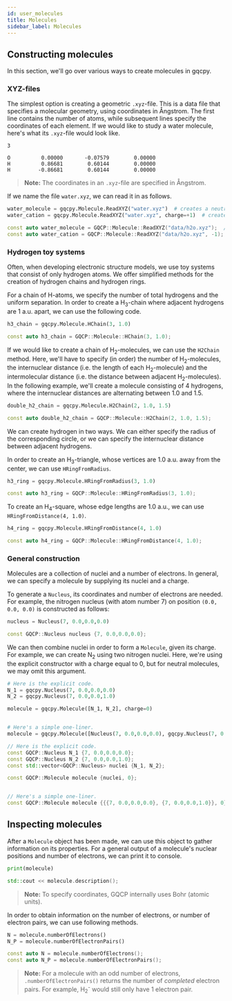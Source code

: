 ```yaml
---
id: user_molecules
title: Molecules
sidebar_label: Molecules
---
```



## Constructing molecules

In this section, we'll go over various ways to create molecules in gqcpy.


### XYZ-files

The simplest option is creating a geometric `.xyz`-file. This is a data file that specifies a molecular geometry, using coordinates in Ångstrom. The first line contains the number of atoms, while subsequent lines specify the coordinates of each element. If we would like to study a water molecule, here's what its `.xyz`-file would look like.

```
3

O          0.00000       -0.07579        0.00000
H          0.86681        0.60144        0.00000
H         -0.86681        0.60144        0.00000
```

> **Note:** The coordinates in an `.xyz`-file are specified in Ångstrom.

If we name the file `water.xyz`, we can read it in as follows.

<!--DOCUSAURUS_CODE_TABS-->

<!--Python-->
```python
water_molecule = gqcpy.Molecule.ReadXYZ("water.xyz")  # creates a neutral molecule
water_cation = gqcpy.Molecule.ReadXYZ("water.xyz", charge=+1)  # creates a charged ion
```

<!--C++-->
```C++
const auto water_molecule = GQCP::Molecule::ReadXYZ("data/h2o.xyz");  // creates a neutral molecule
const auto water_cation = GQCP::Molecule::ReadXYZ("data/h2o.xyz", -1);  // creates a charged ion
```
<!--END_DOCUSAURUS_CODE_TABS-->



### Hydrogen toy systems

Often, when developing electronic structure models, we use toy systems that consist of only hydrogen atoms. We offer simplified methods for the creation of hydrogen chains and hydrogen rings.

For a chain of H-atoms, we specify the number of total hydrogens and the uniform separation. In order to create a H<sub>3</sub>-chain where adjacent hydrogens are 1 a.u. apart, we can use the following code.
<!--DOCUSAURUS_CODE_TABS-->

<!--Python-->
```python
h3_chain = gqcpy.Molecule.HChain(3, 1.0)
```

<!--C++-->
```C++
const auto h3_chain = GQCP::Molecule::HChain(3, 1.0);
```
<!--END_DOCUSAURUS_CODE_TABS-->


If we would like to create a chain of H<sub>2</sub>-molecules, we can use the `H2Chain` method. Here, we'll have to specify (in order) the number of H<sub>2</sub>-molecules, the internuclear distance (i.e. the length of each H<sub>2</sub>-molecule) and the intermolecular distance (i.e. the distance between adjacent H<sub>2</sub>-molecules). In the following example, we'll create a molecule consisting of 4 hydrogens, where the internuclear distances are alternating between 1.0 and 1.5.

<!--DOCUSAURUS_CODE_TABS-->

<!--Python-->
```python
double_h2_chain = gqcpy.Molecule.H2Chain(2, 1.0, 1.5)
```

<!--C++-->
```C++
const auto double_h2_chain = GQCP::Molecule::H2Chain(2, 1.0, 1.5);
```
<!--END_DOCUSAURUS_CODE_TABS-->


We can create hydrogen in two ways. We can either specify the radius of the corresponding circle, or we can specify the internuclear distance between adjacent hydrogens. 

In order to create an H<sub>3</sub>-triangle, whose vertices are 1.0 a.u. away from the center, we can use `HRingFromRadius`.
<!--DOCUSAURUS_CODE_TABS-->

<!--Python-->
```python
h3_ring = gqcpy.Molecule.HRingFromRadius(3, 1.0)
```

<!--C++-->
```C++
const auto h3_ring = GQCP::Molecule::HRingFromRadius(3, 1.0);
```
<!--END_DOCUSAURUS_CODE_TABS-->


To create an H<sub>4</sub>-square, whose edge lengths are 1.0 a.u., we can use `HRingFromDistance(4, 1.0)`.
<!--DOCUSAURUS_CODE_TABS-->

<!--Python-->
```python
h4_ring = gqcpy.Molecule.HRingFromDistance(4, 1.0)
```

<!--C++-->
```C++
const auto h4_ring = GQCP::Molecule::HRingFromDistance(4, 1.0);
```
<!--END_DOCUSAURUS_CODE_TABS-->



### General construction
Molecules are a collection of nuclei and a number of electrons. In general, we can specify a molecule by supplying its nuclei and a charge. 

To generate a `Nucleus`, its coordinates and number of electrons are needed. For example, the nitrogen nucleus (with atom number 7) on position `(0.0, 0.0, 0.0)` is constructed as follows:

<!--DOCUSAURUS_CODE_TABS-->

<!--Python-->
```python
nucleus = Nucleus(7, 0.0,0.0,0.0)
```

<!--C++-->
```C++
const GQCP::Nucleus nucleus {7, 0.0,0.0,0.0};
```
<!--END_DOCUSAURUS_CODE_TABS-->

We can then combine nuclei in order to form a `Molecule`, given its charge. For example, we can create N<sub>2</sub> using two nitrogen nuclei. Here, we're using the explicit constructor with a charge equal to 0, but for neutral molecules, we may omit this argument.

<!--DOCUSAURUS_CODE_TABS-->

<!--Python-->
```python
# Here is the explicit code.
N_1 = gqcpy.Nucleus(7, 0.0,0.0,0.0)
N_2 = gqcpy.Nucleus(7, 0.0,0.0,1.0)

molecule = gqcpy.Molecule([N_1, N_2], charge=0)


# Here's a simple one-liner.
molecule = gqcpy.Molecule([Nucleus(7, 0.0,0.0,0.0), gqcpy.Nucleus(7, 0.0,0.0,1.0)], 0)
```

<!--C++-->
```C++
// Here is the explicit code.
const GQCP::Nucleus N_1 {7, 0.0,0.0,0.0};
const GQCP::Nucleus N_2 {7, 0.0,0.0,1.0};
const std::vector<GQCP::Nucleus> nuclei {N_1, N_2};

const GQCP::Molecule molecule {nuclei, 0};


// Here's a simple one-liner.
const GQCP::Molecule molecule {{{7, 0.0,0.0,0.0}, {7, 0.0,0.0,1.0}}, 0};
```
<!--END_DOCUSAURUS_CODE_TABS-->


## Inspecting molecules

After a `Molecule` object has been made, we can use this object to gather information on its properties. For a general output of a molecule's nuclear positions and number of electrons, we can print it to console.

<!--DOCUSAURUS_CODE_TABS-->

<!--Python-->
```python
print(molecule)
```

<!--C++-->
```C++
std::cout << molecule.description();
```
<!--END_DOCUSAURUS_CODE_TABS-->

> **Note:** To specify coordinates, GQCP internally uses Bohr (atomic units).


In order to obtain information on the number of electrons, or number of electron pairs, we can use following methods.

<!--DOCUSAURUS_CODE_TABS-->

<!--Python-->
```python
N = molecule.numberOfElectrons()
N_P = molecule.numberOfElectronPairs()
```

<!--C++-->
```C++
const auto N = molecule.numberOfElectrons();
const auto N_P = molecule.numberOfElectronPairs();
```
<!--END_DOCUSAURUS_CODE_TABS-->

> **Note:** For a molecule with an odd number of electrons, `.numberOfElectronPairs()` returns the number of _completed_ electron pairs. For example, H<sub>2</sub><sup>-</sup> would still only have 1 electron pair.
